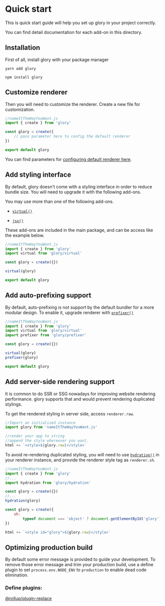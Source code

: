 # Quick start

This is quick start guide will help you set up glory in your project correctly.

You can find detail documentation for each add-on in this directory.

## Installation

First of all, install glory with your package manager

```shell
yarn add glory
```

```shell
npm install glory
```

## Customize renderer

Then you will need to customize the renderer. Create a new file for customization.

```javascript
//nameItTheWayYouWant.js
import { create } from 'glory'

const glory = create({
	// pass parameter here to config the default renderer
})

export default glory
```

You can find parameters for [configuring default renderer here](./config.md).

## Add styling interface

By default, glory doesn't come with a styling interface in order to reduce bundle size. You will need to upgrade it with the following add-ons.

You may use more than one of the following add-ons.

- [`virtual()`](./virtual.md)

- [`jsx()`](./jsx.md)

These add-ons are included in the main package, and can be access like the example below.

```javascript
//nameItTheWayYouWant.js
import { create } from 'glory'
import virtual from 'glory/virtual'

const glory = create({})

virtual(glory)

export default glory
```

## Add auto-prefixing support

By default, auto-prefixing is not support by the default bundler for a more modular design. To enable it, upgrade renderer with [`prefixer()`](./prefixer.md)

```javascript
//nameItTheWayYouWant.js
import { create } from 'glory'
import virtual from 'glory/virtual'
import prefixer from 'glory/prefixer'

const glory = create({})

virtual(glory)
prefixer(glory)

export default glory
```

## Add server-side rendering support

It is common to do SSR or SSG nowadays for improving website rendering performance. glory supports that and would prevent rendering duplicated stylings.

To get the rendered styling in server side, access `renderer.raw`.

```javascript
//Import an initialized instance
import glory from 'nameItTheWayYouWant.js'

//render your app to string
//append the style whereever you want.
html += `<style>${glory.raw}</style>`
```

To avoid re-rendering duplicated styling, you will need to use [`hydration()`](./hydration.md) in your renderer instance, and provide the renderer style tag as `renderer.sh`.

```javascript
//nameItTheWayYouWant.js
import { create } from 'glory'
//...
import hydration from 'glory/hydration'

const glory = create({})
//...
hydration(glory)
```

```javascript
const glory = create({
	sh:
		typeof document === 'object' ? document.getElementById('glory') : null
})

html += `<style id="glory">${glory.raw}</style>`
```

## Optimizing production build

By default some error message is provided to guide your development. To remove those error message and trim your production build, use a define plugin to set `process.env.NODE_ENV` to `production` to enable dead code elimination.

### Define plugins:
[@rollup/plugin-replace](https://www.npmjs.com/package/@rollup/plugin-replace)
